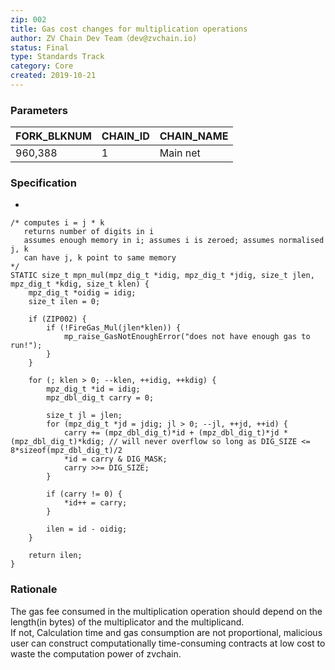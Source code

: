 ```yaml
---
zip: 002
title: Gas cost changes for multiplication operations
author: ZV Chain Dev Team（dev@zvchain.io)
status: Final
type: Standards Track
category: Core
created: 2019-10-21
---
```



### Parameters

|   FORK_BLKNUM   |  CHAIN_ID  | CHAIN_NAME  |
|-----------------|------------|-------------|
|    960,388      |     1      | Main net    |

### Specification

- 

```
/* computes i = j * k
   returns number of digits in i
   assumes enough memory in i; assumes i is zeroed; assumes normalised j, k
   can have j, k point to same memory
*/
STATIC size_t mpn_mul(mpz_dig_t *idig, mpz_dig_t *jdig, size_t jlen, mpz_dig_t *kdig, size_t klen) {
    mpz_dig_t *oidig = idig;
    size_t ilen = 0;

    if (ZIP002) {
        if (!FireGas_Mul(jlen*klen)) {
            mp_raise_GasNotEnoughError("does not have enough gas to run!");
        }
    }

    for (; klen > 0; --klen, ++idig, ++kdig) {
        mpz_dig_t *id = idig;
        mpz_dbl_dig_t carry = 0;

        size_t jl = jlen;
        for (mpz_dig_t *jd = jdig; jl > 0; --jl, ++jd, ++id) {
            carry += (mpz_dbl_dig_t)*id + (mpz_dbl_dig_t)*jd * (mpz_dbl_dig_t)*kdig; // will never overflow so long as DIG_SIZE <= 8*sizeof(mpz_dbl_dig_t)/2
            *id = carry & DIG_MASK;
            carry >>= DIG_SIZE;
        }

        if (carry != 0) {
            *id++ = carry;
        }

        ilen = id - oidig;
    }

    return ilen;
}

```

### Rationale

The gas fee consumed in the multiplication operation should depend on the length(in bytes) of the multiplicator and the multiplicand.  
If not, Calculation time and gas consumption are not proportional, malicious user can construct computationally time-consuming contracts 
at low cost to waste the computation power of zvchain.


